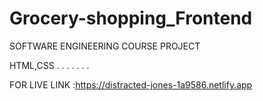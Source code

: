 # Grocery-shopping_Frontend
SOFTWARE ENGINEERING COURSE PROJECT


HTML,CSS
.
.
.
.
.
.
.

FOR LIVE LINK :https://distracted-jones-1a9586.netlify.app
